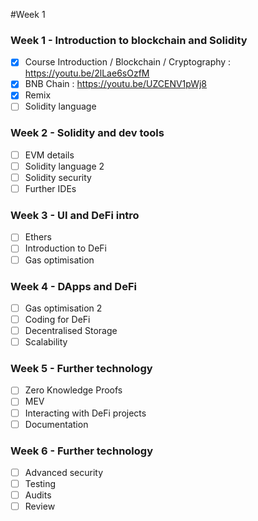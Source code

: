 #Week 1
### Week 1 - Introduction to blockchain and Solidity
- [x] Course Introduction / Blockchain / Cryptography : https://youtu.be/2lLae6sOzfM
- [x] BNB Chain : https://youtu.be/UZCENV1pWj8
- [x] Remix
- [ ] Solidity language

### Week 2 - Solidity and dev tools
- [ ] EVM details
- [ ] Solidity language 2
- [ ] Solidity security
- [ ] Further IDEs

### Week 3 - UI and DeFi intro
- [ ] Ethers
- [ ] Introduction to DeFi
- [ ] Gas optimisation

### Week 4 - DApps and DeFi
- [ ] Gas optimisation 2
- [ ] Coding for DeFi
- [ ] Decentralised Storage
- [ ] Scalability

### Week 5 - Further technology
- [ ] Zero Knowledge Proofs
- [ ] MEV
- [ ] Interacting with DeFi projects
- [ ] Documentation

### Week 6 - Further technology
- [ ] Advanced security
- [ ] Testing
- [ ] Audits
- [ ] Review
